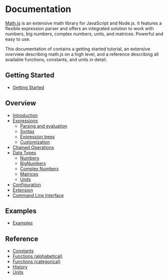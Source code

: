 # Documentation

[Math.js](http://mathjs.org) is an extensive math library for JavaScript and Node.js.
It features a flexible expression parser and offers an integrated solution
to work with numbers, big numbers, complex numbers, units, and matrices.
Powerful and easy to use.

This documentation of contains a getting started tutorial,
an extensive overview describing math.js on a high level, and a reference 
describing all available functions, constants, and units in detail.


## Getting Started

- [Getting Started](getting_started.md)


## Overview

- [Introduction](introduction.md)
- [Expressions](expressions/index.md)
  - [Parsing and evaluation](expressions/parsing.md)
  - [Syntax](expressions/syntax.md)
  - [Expression trees](expressions/expression_trees.md)
  - [Customization](expressions/customization.md)
- [Chained Operations](chained_operations.md)
- [Data Types](datatypes/index.md)
  - [Numbers](datatypes/numbers.md)
  - [BigNumbers](datatypes/bignumbers.md)
  - [Complex Numbers](datatypes/complex_numbers.md)
  - [Matrices](datatypes/matrices.md)
  - [Units](datatypes/units.md)
- [Configuration](configuration.md)
- [Extension](extension.md)
- [Command Line Interface](command_line_interface.md)

## Examples

- [Examples](http://mathjs.org/examples/index.html)

## Reference

- [Constants](reference/constants.md)
- [Functions (alphabetical)](reference/functions/alphabetical.md)
- [Functions (categorical)](reference/functions/categorical.md)
- [History](../HISTORY.md)
- [Units](reference/units.md)

